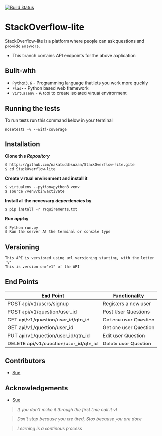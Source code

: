 [![Build Status](https://travis-ci.org/nakatuddesuzan/StackOverflow-lite.svg?branch=challenge-two)](https://travis-ci.org/nakatuddesuzan/StackOverflow-lite)
# StackOverflow-lite
StackOverflow-lite is a platform where people can ask questions and provide answers.

- This branch contains API endpoints for the above application

## Built-with
- `Python3.6` - Programming language that lets you work more quickly
- `Flask` - Python based web framework
- `Virtualenv` - A tool to create isolated virtual environment

## Running the tests
To run tests run this command below in your terminal

```
nosetests -v --with-coverage
```

## Installation
**Clone this _Repository_**
```
$ https://github.com/nakatuddesuzan/StackOverflow-lite.gite
$ cd StackOverflow-lite
```
**Create virtual environment and install it**
```
$ virtualenv --python=python3 venv
$ source /venv/bin/activate
```
**Install all the necessary _dependencies_ by**
```
$ pip install -r requirements.txt
```
**Run _app_ by**
```
$ Python run.py
$ Run the server At the terminal or console type
```
## Versioning
```
This API is versioned using url versioning starting, with the letter 'v'
This is version one"v1" of the API
```
## End Points
|           End Point                      |            Functionality                   |
|   -------------------------------------- | -----------------------------------------  |
|     POST   api/v1/users/signup           |             Registers a new user           |
|     POST api/v1/question/user_id         |             Post User Questions            |
|     GET  api/v1/question/user_id/qtn_id  |             Get one user Question          |
|     GET  api/v1/question/user_id         |             Get one user Question          |
|     PUT api/v1/question/user_id/qtn_id   |             Edit user Question             |
|    DELETE api/v1/question/user_id/qtn_id |             Delete user Question           |

## Contributors
- [Sue](https://github.com/nakatuddesuzan)

## Acknowledgements
- [Sue](https://github.com/nakatuddesuzan)

> *If you don't make it through the first time call it v1*

> *Don't stop because you are tired, Stop because you are done*

> *Learning is a continous process*
